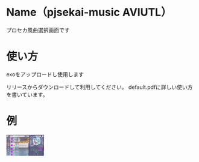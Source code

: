 # Name（pjsekai-music AVIUTL）

プロセカ風曲選択画面です
# 使い方

exoをアップロードし使用します

リリースからダウンロードして利用してください。
default.pdfに詳しい使い方を書いています。

# 例

<img src="https://github.com/Piliman22/pjsekai-music/blob/main/%E7%95%AA%E5%A4%96%E7%B7%A8/sad.png" width="100">
